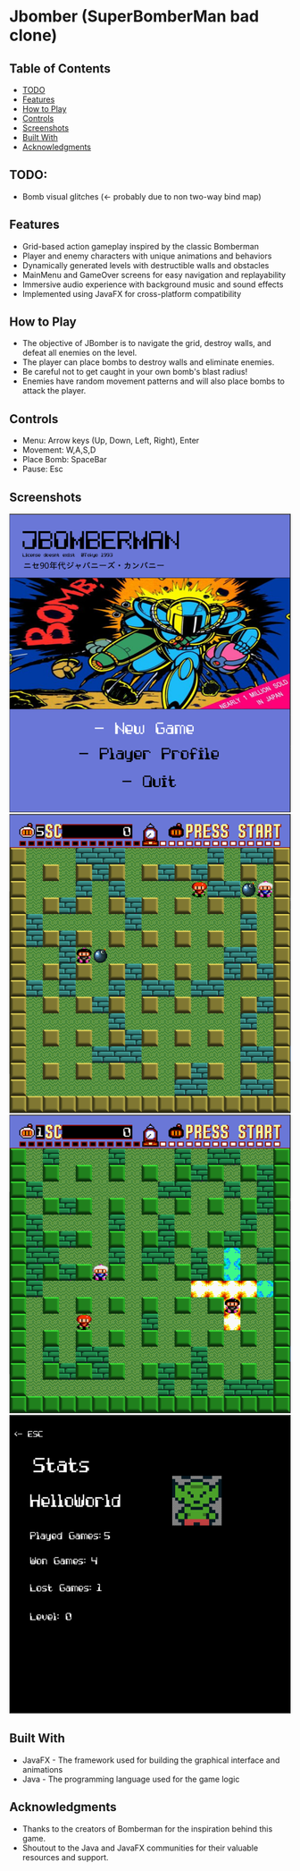 # Jbomber (SuperBomberMan bad clone)

## Table of Contents
- [TODO](#TODO)
- [Features](#features)
- [How to Play](#how-to-play)
- [Controls](#controls)
- [Screenshots](#screenshots)
- [Built With](#built-with)
- [Acknowledgments](#acknowledgments)


## TODO:
- Bomb visual glitches (<- probably due to non two-way bind map)

## Features

- Grid-based action gameplay inspired by the classic Bomberman
- Player and enemy characters with unique animations and behaviors
- Dynamically generated levels with destructible walls and obstacles
- MainMenu and GameOver screens for easy navigation and replayability
- Immersive audio experience with background music and sound effects
- Implemented using JavaFX for cross-platform compatibility

## How to Play

- The objective of JBomber is to navigate the grid, destroy walls, and defeat all enemies on the level.
- The player can place bombs to destroy walls and eliminate enemies.
- Be careful not to get caught in your own bomb's blast radius!
- Enemies have random movement patterns and will also place bombs to attack the player.

## Controls

- Menu: Arrow keys (Up, Down, Left, Right), Enter
- Movement: W,A,S,D
- Place Bomb: SpaceBar
- Pause: Esc

## Screenshots

<img src="src/resources/screenshot-menu.png" alt="gameplayScreenshot">
<img src="src/resources/screenshot-gameplay.png" alt="gameplayScreenshot">
<img src="src/resources/screenshot-gamplay1.png" alt="gameplayScreenshot">
<img src="src/resources/screenshot-stats.png" alt="gameplayScreenshot">


## Built With

- JavaFX - The framework used for building the graphical interface and animations
- Java - The programming language used for the game logic

## Acknowledgments

- Thanks to the creators of Bomberman for the inspiration behind this game.
- Shoutout to the Java and JavaFX communities for their valuable resources and support.